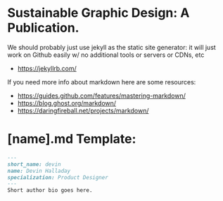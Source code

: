 # Sustainable Graphic Design: A Publication.

We should probably just use jekyll as the static site generator: it will just work on Github easily w/ no additional tools or servers or CDNs, etc
- https://jekyllrb.com/

If you need more info about markdown here are some resources:
- https://guides.github.com/features/mastering-markdown/
- https://blog.ghost.org/markdown/
- https://daringfireball.net/projects/markdown/

# [name].md Template:
```md
---
short_name: devin
name: Devin Halladay
specialization: Product Designer
---
Short author bio goes here.
```
